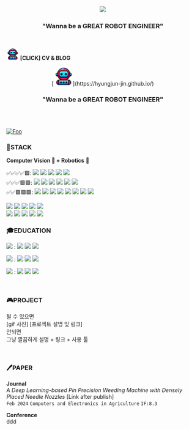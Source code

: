 <p align=center><img src="https://media.giphy.com/media/bzaNVfR0vPpAcYgcPt/giphy.gif" width="230">
<h3 align="center">"Wanna be a GREAT ROBOT ENGINEER"</h3>

<br/>

[![CLICK-Blog](https://github.com/HyungJun-Jin/HyungJun-Jin.github.io/blob/main/images/favicon/robot_favicon32.png)](https://hyungjun-jin.github.io/) __[CLICK] CV & BLOG__


<p align=center>[<img src="https://github.com/HyungJun-Jin/HyungJun-Jin.github.io/blob/main/images/favicon/robot_favicon32.png" width="50">](https://hyungjun-jin.github.io/)
<h3 align="center">"Wanna be a GREAT ROBOT ENGINEER"</h3>

         
<br/>
<br/>

<a href="http://google.com.au/" rel="some text">![Foo](http://www.google.com.au/images/nav_logo7.png)</a>

### __💪STACK__
__Computer Vision 👀 + Robotics__ 🤖 <br/>

✅✅✅✅🟩:
<img src="https://img.shields.io/badge/Python-3670A0?style=flat-square&logo=python&logoColor=white" />
<img src="https://img.shields.io/badge/PyTorch-EE4C2C?style=flat-square&logo=PyTorch&logoColor=white">
<img src="https://img.shields.io/badge/TensorFlow-FF6F00?style=flat-square&logo=TensorFlow&logoColor=white">
<img src="https://img.shields.io/badge/Scikit_learn-1e90ff?style=flat-square&logo=Scikitlearn&logoColor=white"/>
<img src="https://img.shields.io/badge/ROS-181717?style=flat-square&logo=ROS&logoColor=white"/>\
✅✅✅🟩🟩:
<img src="https://img.shields.io/badge/C-A8B9CC?style=flat-square&logo=C&logoColor=white"/>
<img src="https://img.shields.io/badge/C++-00599C?style=flat-square&logo=C%2B%2B&logoColor=white"/>
<img src="https://img.shields.io/badge/-Docker-46a2f1?style=flat-square&logo=docker&logoColor=white" />
<img src="https://img.shields.io/badge/Git-F05032?style=flat-square&logo=git&logoColor=white"/>
<img src="https://img.shields.io/badge/GitHub-181717?style=flat-square&logo=GitHub&logoColor=white"/>
<img src="https://img.shields.io/badge/Arduino-008b8b?style=flat-square&logo=arduino&logoColor=white"/>\
✅✅🟩🟩🟩:
<img src="https://img.shields.io/badge/AutoCAD-dc143c?style=flat-square&logo=AutoCAD&logoColor=white"/>
<img src="https://img.shields.io/badge/jQuery-a52a2a?style=flat-square&logo=jquery&logoColor=white"/>
<img src="https://img.shields.io/badge/HTML5-E34F26?style=flat-square&logo=html5&logoColor=white" />
<img src="https://img.shields.io/badge/CSS3-4169e1?style=flat-square&logo=css3&logoColor=white" />
<img src="https://img.shields.io/badge/JavaScript-F7E600?style=flat-square&logo=javascript&logoColor=white"/>
<img src="https://img.shields.io/badge/Photoshop-31A8FF?style=flat-square&logo=Adobe photoshop&logoColor=white"/>
<img src="https://img.shields.io/badge/Illustrator-FF9A00?style=flat-square&logo=Adobe Illustrator&logoColor=white"/>
<img src="https://img.shields.io/badge/Premiere_Pro-9999FF?style=flat-square&logo=Adobe Premiere Pro&logoColor=white"/>
<!-- Keywords -->
<img src="https://img.shields.io/badge/Object_Detection-181717?style=flat-square"/> <img src="https://img.shields.io/badge/Semantic_Segmentation-181717?style=flat-square"/> <img src="https://img.shields.io/badge/Face Recognition-181717?style=flat-square"/> <img src="https://img.shields.io/badge/GAN-181717?style=flat-square"/> <img src="https://img.shields.io/badge/NeRF-181717?style=flat-square"/>\
<img src="https://img.shields.io/badge/JetsonBoard_&_RealSenseCAM-181717?style=flat-square"/> <img src="https://img.shields.io/badge/LiDAR-181717?style=flat-square"/> <img src="https://img.shields.io/badge/Sensor_Fusion-181717?style=flat-square"/> <img src="https://img.shields.io/badge/Motion_Planning_&_Control-181717?style=flat-square"/> <img src="https://img.shields.io/badge/SLAM-181717?style=flat-square"/>



### __🎓EDUCATION__
<!-- Bachelor's degree -->
<img src="https://img.shields.io/badge/Bachelor's degree-f0ffff?style=flat-square"/> : <img src="https://img.shields.io/badge/Mechanical_Design_Engineering (NanoBioMechanicalSystem)-181717?style=flat-square"/> <img src="https://img.shields.io/badge/3.64/4.0 (Valedictorian😏)-181717?style=flat-square"/> <img src="https://img.shields.io/badge/JBNU(Korea)-181717?style=flat-square"/>
<!-- Master's degree -->
<img src="https://img.shields.io/badge/Master's degree-f0ffff?style=flat-square"/> : <img src="https://img.shields.io/badge/Electronics and Information Engineering (Studied AI)-181717?style=flat-square"/> <img src="https://img.shields.io/badge/3.61/4.0-181717?style=flat-square"/> <img src="https://img.shields.io/badge/JBNU(Korea)-181717?style=flat-square"/>
<!-- NOW -->
<img src="https://img.shields.io/badge/Now-f0ffff?style=flat-square"/> : <img src="https://img.shields.io/badge/Still in the LAB (JBNU)-181717?style=flat-square"/> <img src="https://img.shields.io/badge/Research Assistant, Teaching Assistant & LAB Manager as a Researcher-181717?style=flat-square"/> <img src="https://img.shields.io/badge/I want to escape 🙏-ff0000?style=flat-square"/>

<br/>

### __🎮PROJECT__
될 수 있으면\
[gif 사진]  [프로젝트 설명 및 링크] \
안되면\
그냥 깔끔하게 설명 + 링크 + 사용 툴

<br/>


### __🖊️PAPER__
__Journal__\
_A Deep Learning-based Pin Precision Weeding Machine with Densely Placed Needle Nozzles_ [Link after publish]\
`Feb 2024` `Computers and Electronics in Agriculture` `IF:8.3`

__Conference__\
ddd














<!--
### 📁 Paper
├─ 🖊️ Journal
|TITLE|REPO|DOC|JOURNAL|JIF|
|---|:---:|:---:|---|:---:|
|A Deep Learning-based Pin Precision Weeding Machine with Densely Placed Needle Nozzles|-|-|Computers and Electronics in Agriculture|8.3(2023)|

├─ 🤓 Conference
|TITLE|REPO|DOC|CONFERENCE|
|---|:---:|:---:|---|
|A Deep Learning-based Pin Precision Weeding Machine with Densely Placed Needle Nozzles|-|-|Computers and Electronics in Agriculture|
         
## 📁 Project
├─ 👾 Weeding Machine https://github.com/RoBoTics-JHJ/NeedleWeedingRobot.git
├─ 👾 Arduino

## 📁 Program
├─ 🛠️ Useful      
|TITLE|CONTENT|REPO|
|:---:|:---:|:---:|
|bag2rgb| Get RGB images and a video from **'.bag'** file |[🖱️](https://github.com/RoBoTics-JHJ/bag2rgb)|

└─
-->










<!--
프로그램 아이콘
https://github.com/progfay/shields-with-icon
https://velog.io/@hippohami/Git-README-%EA%BE%B8%EB%AF%B8%EA%B8%B0-%EB%B1%83%EC%A7%80-%EB%AA%A8%EC%9D%8C
-->


<!--
```
📁 Project
  ├─ ex
  │  
  ├─📁 ex    
  │  └─ ex
  ├─ ex
```

|TITLE|CONTENT|REPO|
|:---:|:---:|:---:|
|bag2rgb| Get RGB images and a video from **'.bag'** file |[🖱️](https://github.com/RoBoTics-JHJ/bag2rgb)|
-->

<!--
[!NOTE]
[!TIP]
[!IMPORTANT]
[!CAUTION]
[!WARNING]
[!ADMINISTRATION]
[!AVAILABILITY]
[!PREREQUISITES]
[!ERROR]
[!ADMINISTRATION]
[!INFO]
[!SUCCESS]
-->

<!--
**RoBoTics-JHJ/RoBoTics-JHJ** is a ✨ _special_ ✨ repository because its `README.md` (this file) appears on your GitHub profile.

Here are some ideas to get you started:
👉
- 🔭 I’m currently working on ...
- 🌱 I’m currently learning ...
- 👯 I’m looking to collaborate on ...
- 🤔 I’m looking for help with ...
- 💬 Ask me about ...
- 📫 How to reach me: ...
- 😄 Pronouns: ...
- ⚡ Fun fact: ...
-->
